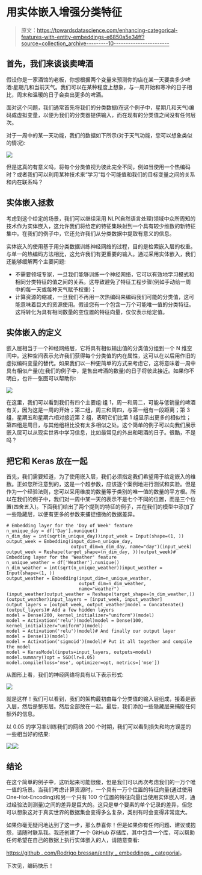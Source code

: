 # 用实体嵌入增强分类特征

> 原文：<https://towardsdatascience.com/enhancing-categorical-features-with-entity-embeddings-e6850a5e34ff?source=collection_archive---------10----------------------->

## 首先，我们来谈谈卖啤酒

假设你是一家酒馆的老板，你想根据两个变量来预测你的店在某一天要卖多少啤酒:星期几和当前天气。我们可以在某种程度上想象，与一周开始和寒冷的日子相比，周末和温暖的日子会卖出更多的啤酒。

面对这个问题，我们通常首先将我们的分类数据(在这个例子中，星期几和天气)编码成虚拟变量，以便为我们的分类器提供输入，而在现有的分类值之间没有任何层次。

对于一周中的某一天功能，我们的数据如下所示(对于天气功能，您可以想象类似的情况):

![](img/292b1ae447516c55f4798382bcde85b7.png)

但是这真的有意义吗，将每个分类值视为彼此完全不同，例如当使用一个热编码时？或者我们可以利用某种技术来“学习”每个可能值和我们的目标变量之间的关系和内在联系吗？

## 实体嵌入拯救

考虑到这个给定的场景，我们可以继续采用 NLP(自然语言处理)领域中众所周知的技术作为实体嵌入，这允许我们将给定的特征集映射到一个具有较少维数的新特征集中。在我们的例子中，它还允许我们从分类数据中提取有意义的信息。

实体嵌入的使用基于用分类数据训练神经网络的过程，目的是检索嵌入层的权重。与单一的热编码方法相比，这允许我们有更重要的输入。通过采用实体嵌入，我们还能够缓解两个主要问题:

*   不需要领域专家，一旦我们能够训练一个神经网络，它可以有效地学习模式和相同分类特征的值之间的关系。这导致避免了特征工程步骤(例如手动给一周中的每一天或每种天气赋予权重)；
*   计算资源的缩减，一旦我们不再用一次热编码来编码我们可能的分类值，这可能意味着巨大的资源使用。假设您有一个包含一万个可能唯一值的分类特征。这将转化为具有相同数量的空位置的特征向量，仅仅表示给定值。

## 实体嵌入的定义

嵌入层相当于一个神经网络层，它将具有相似输出值的分类值分组到一个 N 维空间中。这种空间表示允许我们获得每个分类值的内在属性，这可以在以后用作旧的虚拟编码变量的替代。如果我们以一种更简单的方式来考虑它，这将意味着一周中具有相似产量(在我们的例子中，是售出啤酒的数量)的日子将彼此接近。如果你不明白，也许一张图可以帮助你:

![](img/1147bdf64b5498c46faa991a1208ee09.png)

在这里，我们可以看到我们有四个主要组:组 1，周一和周二，可能与低销量的啤酒有关，因为这是一周的开始；第二组，周三和周四，与第一组有一段距离；第 3 组，星期五和星期六相对接近第 2 组，表明它们比第 1 组显示出更多的相似性；第四组是周日，与其他组相比没有太多相似之处。这个简单的例子可以向我们展示嵌入层可以从现实世界中学习信息，比如最常见的外出和喝酒的日子。很酷，不是吗？

## 把它和 Keras 放在一起

首先，我们需要知道，为了使用嵌入层，我们必须指定我们希望用于给定嵌入的维数。正如您所注意到的，这是一个超参数，应该逐个案例地进行测试和实验。但是作为一个经验法则，您可以采用维度的数量等于类别的唯一值的数量的平方根。所以在我们的例子中，我们对一周中某一天的表示不是七个不同的位置，而是三个位置(四舍五入)。下面我们给出了两个提到的特征的例子，并在我们的模型中添加了一些隐藏层，以便有更多的参数来捕捉细微的数据差异。

```
# Embedding layer for the 'Day of Week' feature
n_unique_day = df['Day'].nunique()
n_dim_day = int(sqrt(n_unique_day))input_week = Input(shape=(1, ))
output_week = Embedding(input_dim=n_unique_day, 
                        output_dim=n_dim_day, name="day")(input_week)
output_week = Reshape(target_shape=(n_dim_day, ))(output_week)# Embedding layer for the 'Weather' feature
n_unique_weather = df['Weather'].nunique()
n_dim_weather = int(sqrt(n_unique_weather))input_weather = Input(shape=(1, ))
output_weather = Embedding(input_dim=n_unique_weather, 
                           output_dim=n_dim_weather, 
                           name="weather")(input_weather)output_weather = Reshape(target_shape=(n_dim_weather,))(output_weather)input_layers = [input_week, input_weather]
output_layers = [output_week, output_weather]model = Concatenate()(output_layers)# Add a few hidden layers
model = Dense(200, kernel_initializer="uniform")(model)
model = Activation('relu')(model)model = Dense(100, kernel_initializer="uniform")(model)
model = Activation('relu')(model)# And finally our output layer
model = Dense(1)(model)
model = Activation('sigmoid')(model)# Put it all together and compile the model
model = KerasModel(inputs=input_layers, outputs=model)
model.summary()opt = SGD(lr=0.05)
model.compile(loss='mse', optimizer=opt, metrics=['mse'])
```

从图形上看，我们的神经网络将具有以下表示形式:

![](img/4ea45a2d5b963db84d34fd6594cd6ee5.png)

就是这样！我们可以看到，我们的架构最初由每个分类值的输入层组成，接着是嵌入层，然后是整形层。然后全部放在一起。最后，我们添加一些隐藏层来捕捉任何额外的信息。

以 0.05 的学习率训练我们的网络 200 个时期，我们可以看到损失和均方误差的一些相当好的结果:

![](img/e102f3717c5fd717a88b2a7dda4d4556.png)![](img/32860353d65a1d0e47f49bd2b1e5d645.png)

## 结论

在这个简单的例子中，这听起来可能很傻，但是我们可以再次考虑我们的一万个唯一值的场景。当我们考虑计算资源时，一个具有一万个位置的特征向量(通过使用 One-Hot-Encoding)和另一个只有 100 个位置的特征向量(当使用实体嵌入时，通过经验法则测量)之间的差异是巨大的。这只是单个要素的单个记录的差异，但您可以想象这对于真实世界的数据集会变得多么复杂，类别有时会变得非常庞大。

如果你毫无疑问地达到了这一步，那么恭喜你！但是如果你有任何问题、建议或抱怨，请随时联系我。我还创建了一个 GitHub 存储库，其中包含一个库，可以帮助任何希望在自己的数据上执行实体嵌入的人，请随意查看:

[https://github . com/Rodrigo bressan/entity _ embeddings _ categorial](https://github.com/rodrigobressan/entity_embeddings_categorical)。

下次见，编码快乐！
